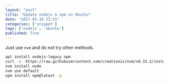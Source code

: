```yaml
---
layout: "post"
title: "Update nodejs & npm on Ubuntu"
date: "2017-03-10 23:55"
categories: ['snippet']
tags: ['nodejs', 'ubuntu']
published: True
---
```


Just use `nvm` and do not try other methods.

```bash
apt install nodejs-legacy npm
curl -o- https://raw.githubusercontent.com/creationix/nvm/v0.33.2/install.sh | bash
nvm install node
nvm use default
npm install npm@latest -g
```
